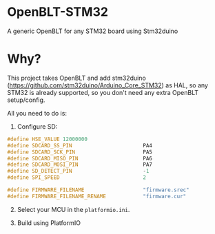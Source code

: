 # OpenBLT-STM32
A generic OpenBLT for any STM32 board using Stm32duino

# Why?

This project takes OpenBLT and add stm32duino (https://github.com/stm32duino/Arduino_Core_STM32) as HAL, so any STM32 is already supported, so you don't need any extra OpenBLT setup/config.

All you need to do is:

1) Configure SD:
```cpp
#define HSE_VALUE 12000000
#define SDCARD_SS_PIN                       PA4
#define SDCARD_SCK_PIN                      PA5
#define SDCARD_MISO_PIN                     PA6
#define SDCARD_MOSI_PIN                     PA7
#define SD_DETECT_PIN                       -1
#define SPI_SPEED                           2

#define FIRMWARE_FILENAME                   "firmware.srec"
#define FIRMWARE_FILENAME_RENAME            "firmware.cur"
```

2) Select your MCU in the `platformio.ini`.

3) Build using PlatformIO

